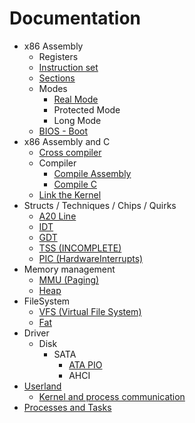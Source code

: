 # Documentation
- x86 Assembly
    - Registers
    - [Instruction set](x86Assembly/instruction_set.md)
    - [Sections](x86Assembly/sections.md)
    - Modes
        - [Real Mode](assembly_modes/real_mode.md)
        - Protected Mode
        - Long Mode
    - [BIOS - Boot](x86Assembly/BIOS_Boot.md)
- x86 Assembly and C
    - [Cross compiler](assemblyAndC/crosscompiler.md)
    - Compiler
        - [Compile Assembly](assemblyAndC/compileAssembly.md)
        - [Compile C](assemblyAndC/compileC.md)
    - [Link the Kernel](assemblyAndC/linkKernel.md)
- Structs / Techniques / Chips / Quirks
    - [A20 Line](STCQ/A20_Line.md)
    - [IDT](STCQ/IDT.md)
    - [GDT](STCQ/GDT.md)
    - [TSS (INCOMPLETE)](STCQ/TSS.md)
    - [PIC (HardwareInterrupts)](STCQ/HardwareInterrupts.md)
- Memory management
    - [MMU (Paging)](memoryManagement/paging.md)
    - [Heap](memoryManagement/heap.md)
- FileSystem
    - [VFS (Virtual File System)](fs/vfs.md)
    - [Fat](fs/Fat.md)
- Driver
    - Disk
        - SATA
            - [ATA PIO](driver/disk_ata_pio.md)
            - AHCI
- [Userland](userland/Userland.md)
    - [Kernel and process communication](userland/process_kernel_talk.md)
- [Processes and Tasks](Processes_and_Tasks/processesTasks.md)